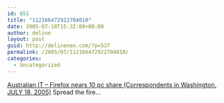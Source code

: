 ```yaml
---
id: 651
title: "112166472922704010"
date: 2005-07-18T15:32:09+00:00
author: deline
layout: post
guid: http://delineneo.com/?p=537
permalink: /2005/07/112166472922704010/
categories:
  - Uncategorized
---
```

[Australian IT &#8211; Firefox nears 10 pc share (Correspondents in Washington, JULY 18, 2005)](http://australianit.news.com.au/articles/0,7204,15965509%5E15306%5E%5Enbv%5E,00.html) Spread the fire&#8230;